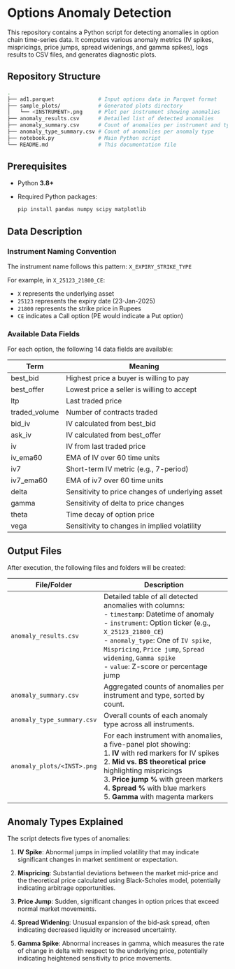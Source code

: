 # Options Anomaly Detection

This repository contains a Python script for detecting anomalies in option chain time-series data. It computes various anomaly metrics (IV spikes, mispricings, price jumps, spread widenings, and gamma spikes), logs results to CSV files, and generates diagnostic plots.

## Repository Structure

```bash
.
├── ad1.parquet              # Input options data in Parquet format
├── sample_plots/            # Generated plots directory
│   └── <INSTRUMENT>.png     # Plot per instrument showing anomalies
├── anomaly_results.csv      # Detailed list of detected anomalies
├── anomaly_summary.csv      # Count of anomalies per instrument and type
├── anomaly_type_summary.csv # Count of anomalies per anomaly type
├── notebook.py              # Main Python script
└── README.md                # This documentation file
```

## Prerequisites

* Python **3.8+**
* Required Python packages:

  ```bash
  pip install pandas numpy scipy matplotlib
  ```

## Data Description

### Instrument Naming Convention

The instrument name follows this pattern: `X_EXPIRY_STRIKE_TYPE`

For example, in `X_25123_21800_CE`:
- `X` represents the underlying asset
- `25123` represents the expiry date (23-Jan-2025)
- `21800` represents the strike price in Rupees
- `CE` indicates a Call option (PE would indicate a Put option)

### Available Data Fields

For each option, the following 14 data fields are available:

| Term           | Meaning                                          |
| -------------- | ------------------------------------------------ |
| best_bid       | Highest price a buyer is willing to pay          |
| best_offer     | Lowest price a seller is willing to accept       |
| ltp            | Last traded price                                |
| traded_volume  | Number of contracts traded                       |
| bid_iv         | IV calculated from best_bid                      |
| ask_iv         | IV calculated from best_offer                    |
| iv             | IV from last traded price                        |
| iv_ema60       | EMA of IV over 60 time units                     |
| iv7            | Short-term IV metric (e.g., 7-period)            |
| iv7_ema60      | EMA of iv7 over 60 time units                    |
| delta          | Sensitivity to price changes of underlying asset |
| gamma          | Sensitivity of delta to price changes            |
| theta          | Time decay of option price                       |
| vega           | Sensitivity to changes in implied volatility     |

## Output Files

After execution, the following files and folders will be created:

| File/Folder | Description |
|-------------|-------------|
| `anomaly_results.csv` | Detailed table of all detected anomalies with columns:<br>- `timestamp`: Datetime of anomaly<br>- `instrument`: Option ticker (e.g., `X_25123_21800_CE`)<br>- `anomaly_type`: One of `IV spike`, `Mispricing`, `Price jump`, `Spread widening`, `Gamma spike`<br>- `value`: Z-score or percentage jump |
| `anomaly_summary.csv` | Aggregated counts of anomalies per instrument and type, sorted by count. |
| `anomaly_type_summary.csv` | Overall counts of each anomaly type across all instruments. |
| `anomaly_plots/<INST>.png` | For each instrument with anomalies, a five-panel plot showing:<br>1. **IV** with red markers for IV spikes<br>2. **Mid vs. BS theoretical price** highlighting mispricings<br>3. **Price jump %** with green markers<br>4. **Spread %** with blue markers<br>5. **Gamma** with magenta markers |

## Anomaly Types Explained

The script detects five types of anomalies:

1. **IV Spike**: Abnormal jumps in implied volatility that may indicate significant changes in market sentiment or expectation.
   
2. **Mispricing**: Substantial deviations between the market mid-price and the theoretical price calculated using Black-Scholes model, potentially indicating arbitrage opportunities.

3. **Price Jump**: Sudden, significant changes in option prices that exceed normal market movements.

4. **Spread Widening**: Unusual expansion of the bid-ask spread, often indicating decreased liquidity or increased uncertainty.

5. **Gamma Spike**: Abnormal increases in gamma, which measures the rate of change in delta with respect to the underlying price, potentially indicating heightened sensitivity to price movements.
